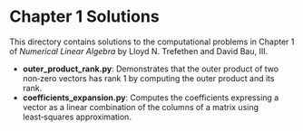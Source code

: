 # Chapter 1 Solutions  

This directory contains solutions to the computational problems in Chapter 1 of *Numerical Linear Algebra* by Lloyd N. Trefethen and David Bau, III.  

- **outer_product_rank.py**: Demonstrates that the outer product of two non‑zero vectors has rank 1 by computing the outer product and its rank.  
- **coefficients_expansion.py**: Computes the coefficients expressing a vector as a linear combination of the columns of a matrix using least‑squares approximation.
